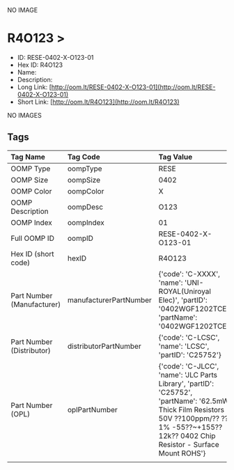 


  
NO IMAGE  
# R4O123 > 

- ID: RESE-0402-X-O123-01
- Hex ID: R4O123
- Name: 
- Description: 
- Long Link: [http://oom.lt/RESE-0402-X-O123-01](http://oom.lt/RESE-0402-X-O123-01)
- Short Link: [http://oom.lt/R4O123](http://oom.lt/R4O123)
  
NO IMAGES  
## Tags
  

|Tag Name|Tag Code|Tag Value|
| :--- | :--- | :--- |
|OOMP Type|oompType|RESE|
|OOMP Size|oompSize|0402|
|OOMP Color|oompColor|X|
|OOMP Description|oompDesc|O123|
|OOMP Index|oompIndex|01|
|Full OOMP ID|oompID|RESE-0402-X-O123-01|
|Hex ID (short code)|hexID|R4O123|
|Part Number (Manufacturer)|manufacturerPartNumber|{'code': 'C-XXXX', 'name': 'UNI-ROYAL(Uniroyal Elec)', 'partID': '0402WGF1202TCE', 'partName': '0402WGF1202TCE'}|
|Part Number (Distributor)|distributorPartNumber|{'code': 'C-LCSC', 'name': 'LCSC', 'partID': 'C25752'}|
|Part Number (OPL)|oplPartNumber|{'code': 'C-JLCC', 'name': 'JLC Parts Library', 'partID': 'C25752', 'partName': '62.5mW Thick Film Resistors 50V ??100ppm/?? ??1% -55??~+155?? 12k?? 0402  Chip Resistor - Surface Mount ROHS'}|
||||
